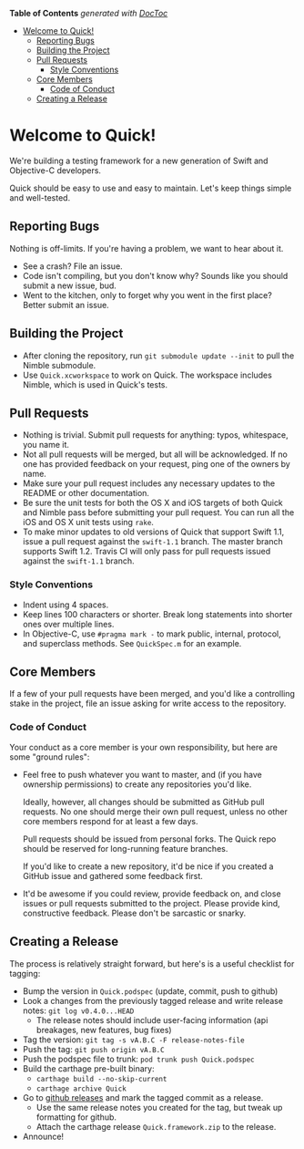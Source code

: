 <!-- START doctoc generated TOC please keep comment here to allow auto update -->
<!-- DON'T EDIT THIS SECTION, INSTEAD RE-RUN doctoc TO UPDATE -->
**Table of Contents**  *generated with [DocToc](http://doctoc.herokuapp.com/)*

- [Welcome to Quick!](#welcome-to-quick!)
  - [Reporting Bugs](#reporting-bugs)
  - [Building the Project](#building-the-project)
  - [Pull Requests](#pull-requests)
    - [Style Conventions](#style-conventions)
  - [Core Members](#core-members)
    - [Code of Conduct](#code-of-conduct)
  - [Creating a Release](#creating-a-release)

<!-- END doctoc generated TOC please keep comment here to allow auto update -->

# Welcome to Quick!

We're building a testing framework for a new generation of Swift and
Objective-C developers.

Quick should be easy to use and easy to maintain. Let's keep things
simple and well-tested.

## Reporting Bugs

Nothing is off-limits. If you're having a problem, we want to hear about
it.

- See a crash? File an issue.
- Code isn't compiling, but you don't know why? Sounds like you should
  submit a new issue, bud.
- Went to the kitchen, only to forget why you went in the first place?
  Better submit an issue.

## Building the Project

- After cloning the repository, run `git submodule update --init` to pull the Nimble submodule.
- Use `Quick.xcworkspace` to work on Quick. The workspace includes
  Nimble, which is used in Quick's tests.

## Pull Requests

- Nothing is trivial. Submit pull requests for anything: typos,
  whitespace, you name it.
- Not all pull requests will be merged, but all will be acknowledged. If
  no one has provided feedback on your request, ping one of the owners
  by name.
- Make sure your pull request includes any necessary updates to the
  README or other documentation.
- Be sure the unit tests for both the OS X and iOS targets of both Quick
  and Nimble pass before submitting your pull request. You can run all
  the iOS and OS X unit tests using `rake`.
- To make minor updates to old versions of Quick that support Swift
  1.1, issue a pull request against the `swift-1.1` branch. The master
  branch supports Swift 1.2. Travis CI will only pass for pull requests
  issued against the `swift-1.1` branch.

### Style Conventions

- Indent using 4 spaces.
- Keep lines 100 characters or shorter. Break long statements into
  shorter ones over multiple lines.
- In Objective-C, use `#pragma mark -` to mark public, internal,
  protocol, and superclass methods. See `QuickSpec.m` for an example.

## Core Members

If a few of your pull requests have been merged, and you'd like a
controlling stake in the project, file an issue asking for write access
to the repository.

### Code of Conduct

Your conduct as a core member is your own responsibility, but here are
some "ground rules":

- Feel free to push whatever you want to master, and (if you have
  ownership permissions) to create any repositories you'd like.

  Ideally, however, all changes should be submitted as GitHub pull
  requests. No one should merge their own pull request, unless no
  other core members respond for at least a few days.

  Pull requests should be issued from personal forks. The Quick repo
  should be reserved for long-running feature branches.

  If you'd like to create a new repository, it'd be nice if you created
  a GitHub issue and gathered some feedback first.

- It'd be awesome if you could review, provide feedback on, and close
  issues or pull requests submitted to the project. Please provide kind,
  constructive feedback. Please don't be sarcastic or snarky.

## Creating a Release

The process is relatively straight forward, but here's is a useful checklist for tagging:

- Bump the version in `Quick.podspec` (update, commit, push to github)
- Look a changes from the previously tagged release and write release notes: `git log v0.4.0...HEAD`
    - The release notes should include user-facing information (api breakages, new features, bug fixes)
- Tag the version: `git tag -s vA.B.C -F release-notes-file`
- Push the tag: `git push origin vA.B.C`
- Push the podspec file to trunk: `pod trunk push Quick.podspec`
- Build the carthage pre-built binary:
  - `carthage build --no-skip-current`
  - `carthage archive Quick`
- Go to [github releases](https://github.com/Quick/Quick/releases) and mark the tagged commit as a release.
  - Use the same release notes you created for the tag, but tweak up formatting for github.
  - Attach the carthage release `Quick.framework.zip` to the release.
- Announce!
